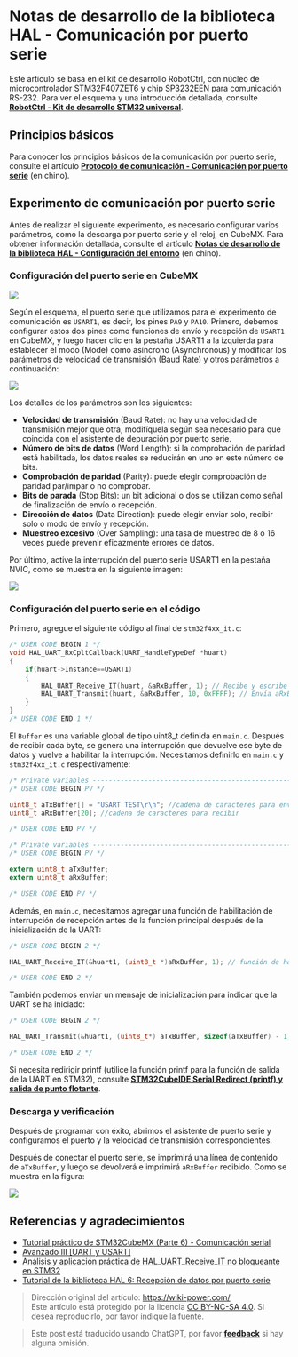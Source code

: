 # Notas de desarrollo de la biblioteca HAL - Comunicación por puerto serie

Este artículo se basa en el kit de desarrollo RobotCtrl, con núcleo de microcontrolador STM32F407ZET6 y chip SP3232EEN para comunicación RS-232. Para ver el esquema y una introducción detallada, consulte [**RobotCtrl - Kit de desarrollo STM32 universal**](https://wiki-power.com/RobotCtrl-STM32%E9%80%9A%E7%94%A8%E5%BC%80%E5%8F%91%E5%A5%97%E4%BB%B6).

## Principios básicos

Para conocer los principios básicos de la comunicación por puerto serie, consulte el artículo [**Protocolo de comunicación - Comunicación por puerto serie**](https://wiki-power.com/%E9%80%9A%E4%BF%A1%E5%8D%8F%E8%AE%AE-%E4%B8%B2%E5%8F%A3%E9%80%9A%E4%BF%A1) (en chino).

## Experimento de comunicación por puerto serie

Antes de realizar el siguiente experimento, es necesario configurar varios parámetros, como la descarga por puerto serie y el reloj, en CubeMX. Para obtener información detallada, consulte el artículo [**Notas de desarrollo de la biblioteca HAL - Configuración del entorno**](https://wiki-power.com/HAL%E5%BA%93%E5%BC%80%E5%8F%91%E7%AC%94%E8%AE%B0-%E7%8E%AF%E5%A2%83%E9%85%8D%E7%BD%AE) (en chino).

### Configuración del puerto serie en CubeMX

![](https://wiki-media-1253965369.cos.ap-guangzhou.myqcloud.com/img/20210207100329.png)

Según el esquema, el puerto serie que utilizamos para el experimento de comunicación es `USART1`, es decir, los pines `PA9` y `PA10`. Primero, debemos configurar estos dos pines como funciones de envío y recepción de `USART1` en CubeMX, y luego hacer clic en la pestaña USART1 a la izquierda para establecer el modo (Mode) como asíncrono (Asynchronous) y modificar los parámetros de velocidad de transmisión (Baud Rate) y otros parámetros a continuación:

![](https://wiki-media-1253965369.cos.ap-guangzhou.myqcloud.com/img/20210207100941.png)

Los detalles de los parámetros son los siguientes:

- **Velocidad de transmisión** (Baud Rate): no hay una velocidad de transmisión mejor que otra, modifíquela según sea necesario para que coincida con el asistente de depuración por puerto serie.
- **Número de bits de datos** (Word Length): si la comprobación de paridad está habilitada, los datos reales se reducirán en uno en este número de bits.
- **Comprobación de paridad** (Parity): puede elegir comprobación de paridad par/impar o no comprobar.
- **Bits de parada** (Stop Bits): un bit adicional o dos se utilizan como señal de finalización de envío o recepción.
- **Dirección de datos** (Data Direction): puede elegir enviar solo, recibir solo o modo de envío y recepción.
- **Muestreo excesivo** (Over Sampling): una tasa de muestreo de 8 o 16 veces puede prevenir eficazmente errores de datos.

Por último, active la interrupción del puerto serie USART1 en la pestaña NVIC, como se muestra en la siguiente imagen:

![](https://wiki-media-1253965369.cos.ap-guangzhou.myqcloud.com/img/20210207104641.png)

### Configuración del puerto serie en el código

Primero, agregue el siguiente código al final de `stm32f4xx_it.c`:

```c title="stm32f4xx_it.c"
/* USER CODE BEGIN 1 */
void HAL_UART_RxCpltCallback(UART_HandleTypeDef *huart)
{
    if(huart->Instance==USART1)
    {
        HAL_UART_Receive_IT(huart, &aRxBuffer, 1); // Recibe y escribe en aRxBuffer
        HAL_UART_Transmit(huart, &aRxBuffer, 10, 0xFFFF); // Envía aRxBuffer recibido
    }
}
/* USER CODE END 1 */
```

El `Buffer` es una variable global de tipo uint8_t definida en `main.c`. Después de recibir cada byte, se genera una interrupción que devuelve ese byte de datos y vuelve a habilitar la interrupción. Necesitamos definirlo en `main.c` y `stm32f4xx_it.c` respectivamente:

```c title="main.c"
/* Private variables -----------------------------------------------------------*/
/* USER CODE BEGIN PV */

uint8_t aTxBuffer[] = "USART TEST\r\n"; //cadena de caracteres para enviar
uint8_t aRxBuffer[20]; //cadena de caracteres para recibir

/* USER CODE END PV */
```

```c title="stm32f4xx_it.c"
/* Private variables -----------------------------------------------------------*/
/* USER CODE BEGIN PV */

extern uint8_t aTxBuffer;
extern uint8_t aRxBuffer;

/* USER CODE END PV */

```

Además, en `main.c`, necesitamos agregar una función de habilitación de interrupción de recepción antes de la función principal después de la inicialización de la UART:

```c title="main.c"
/* USER CODE BEGIN 2 */

HAL_UART_Receive_IT(&huart1, (uint8_t *)aRxBuffer, 1); // función de habilitación de interrupción de recepción

/* USER CODE END 2 */
```

También podemos enviar un mensaje de inicialización para indicar que la UART se ha iniciado:

```c title="main.c"
/* USER CODE BEGIN 2 */

HAL_UART_Transmit(&huart1, (uint8_t*) aTxBuffer, sizeof(aTxBuffer) - 1, 0xFFFF); // enviar aTxBuffer personalizado anterior

/* USER CODE END 2 */
```

Si necesita redirigir printf (utilice la función printf para la función de salida de la UART en STM32), consulte [**STM32CubeIDE Serial Redirect (printf) y salida de punto flotante**](https://wiki-power.com/STM32CubeIDE%E4%B8%B2%E5%8F%A3%E9%87%8D%E5%AE%9A%E5%90%91%EF%BC%88printf%EF%BC%89%E5%8F%8A%E8%BE%93%E5%87%BA%E6%B5%AE%E7%82%B9%E5%9E%8B).

### Descarga y verificación

Después de programar con éxito, abrimos el asistente de puerto serie y configuramos el puerto y la velocidad de transmisión correspondientes.

Después de conectar el puerto serie, se imprimirá una línea de contenido de `aTxBuffer`, y luego se devolverá e imprimirá `aRxBuffer` recibido. Como se muestra en la figura:

![](https://wiki-media-1253965369.cos.ap-guangzhou.myqcloud.com/img/20210403232628.png)

## Referencias y agradecimientos

- [Tutorial práctico de STM32CubeMX (Parte 6) - Comunicación serial](https://blog.csdn.net/weixin_43892323/article/details/105339949)
- [Avanzado III [UART y USART]](https://alchemicronin.github.io/posts/b4c69a89/#1-0-%E4%BB%80%E4%B9%88%E6%98%AFUART%E5%92%8CUSART%EF%BC%9F%E6%9C%89%E4%BB%80%E4%B9%88%E5%8C%BA%E5%88%AB%E5%98%9B%EF%BC%9F)
- [Análisis y aplicación práctica de HAL_UART_Receive_IT no bloqueante en STM32](https://zhuanlan.zhihu.com/p/147414331)
- [Tutorial de la biblioteca HAL 6: Recepción de datos por puerto serie](https://blog.csdn.net/geek_monkey/article/details/89165040)

> Dirección original del artículo: <https://wiki-power.com/>  
> Este artículo está protegido por la licencia [CC BY-NC-SA 4.0](https://creativecommons.org/licenses/by/4.0/deed.zh). Si desea reproducirlo, por favor indique la fuente.

> Este post está traducido usando ChatGPT, por favor [**feedback**](https://github.com/linyuxuanlin/Wiki_MkDocs/issues/new) si hay alguna omisión.